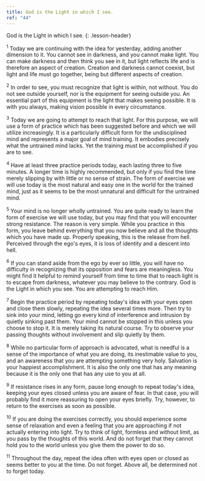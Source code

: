 ```yaml
---
title: God is the Light in which I see.
ref: "44"
---
```


God is the Light in which I see.
{: .lesson-header}

<sup>1</sup> Today we are continuing with the idea for yesterday, adding another
dimension to it. You cannot see in darkness, and you cannot make light.
You can make darkness and then think you see in it, but light reflects
life and is therefore an aspect of creation. Creation and darkness
cannot coexist, but light and life must go together, being but different
aspects of creation.

<sup>2</sup> In order to see, you must recognize that light is within, not without.
You do not see outside yourself, nor is the equipment for seeing outside
you. An essential part of this equipment is the light that makes seeing
possible. It is with you always, making vision possible in every
circumstance.

<sup>3</sup> Today we are going to attempt to reach that light. For this purpose,
we will use a form of practice which has been suggested before and which
we will utilize increasingly. It is a particularly difficult form for
the undisciplined mind and represents a major goal of mind training. It
embodies precisely what the untrained mind lacks. Yet the training must
be accomplished if you are to see.

<sup>4</sup> Have at least three practice periods today, each lasting three to five
minutes. A longer time is highly recommended, but only if you find the
time merely slipping by with little or no sense of strain. The form of
exercise we will use today is the most natural and easy one in the world
for the trained mind, just as it seems to be the most unnatural and
difficult for the untrained mind.

<sup>5</sup> Your mind is no longer wholly untrained. You are quite ready to learn
the form of exercise we will use today, but you may find that you will
encounter strong resistance. The reason is very simple. While you
practice in this form, you leave behind everything that you now believe
and all the thoughts which you have made up. Properly speaking, this is
the release from hell. Perceived through the ego's eyes, it is loss of
identity and a descent into hell.

<sup>6</sup> If you can stand aside from the ego by ever so little, you will have
no difficulty in recognizing that its opposition and fears are
meaningless. You might find it helpful to remind yourself from time to
time that to reach light is to escape from darkness, whatever you may
believe to the contrary. God is the Light in which you see. You are
attempting to reach Him.

<sup>7</sup> Begin the practice period by repeating today's idea with your eyes
open and close them slowly, repeating the idea several times more. Then
try to sink into your mind, letting go every kind of interference and
intrusion by quietly sinking past them. Your mind cannot be stopped in
this unless you choose to stop it. It is merely taking its natural
course. Try to observe your passing thoughts without involvement and
slip quietly by them.

<sup>8</sup> While no particular form of approach is advocated, what is needful is
a sense of the importance of what you are doing, its inestimable value
to you, and an awareness that you are attempting something very holy.
Salvation is your happiest accomplishment. It is also the only one that
has any meaning because it is the only one that has any use to you at
all.

<sup>9</sup> If resistance rises in any form, pause long enough to repeat today's
idea, keeping your eyes closed unless you are aware of fear. In that
case, you will probably find it more reassuring to open your eyes
briefly. Try, however, to return to the exercises as soon as possible.

<sup>10</sup> If you are doing the exercises correctly, you should experience some
sense of relaxation and even a feeling that you are approaching if not
actually entering into light. Try to think of light, formless and
without limit, as you pass by the thoughts of this world. And do not
forget that they cannot hold you to the world unless you give them the
power to do so.

<sup>11</sup> Throughout the day, repeat the idea often with eyes open or closed as
seems better to you at the time. Do not forget. Above all, be determined
not to forget today.

